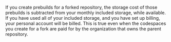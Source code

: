 If you create prebuilds for a forked repository, the storage cost of those prebuilds is subtracted from your monthly included storage, while available. If you have used all of your included storage, and you have set up billing, your personal account will be billed. This is true even when the codespaces you create for a fork are paid for by the organization that owns the parent repository. 